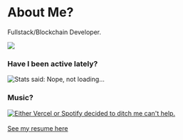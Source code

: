 # About Me?
Fullstack/Blockchain Developer. <br />

<img src="https://komarev.com/ghpvc/?username=AyamDobhal"> <br />

### Have I been active lately?

<img alt="Stats said: Nope, not loading..." src="https://github-stats-widget-git-main-ayamdobhal.vercel.app/api?username=ayamdobhal&show_icons=true&theme=transparent" />

### Music?

<a href="https://last.fm/user/ayamdobhal" target="_blank">
  <img 
    src="https://novatorem-ayamdobhal.vercel.app/api/spotify?background_color=0d1117&border_color=00ecff"
    alt="Either Vercel or Spotify decided to ditch me can't help."
  >
</a>
<br />
<br />
<a href="https://cv.iamdobhal.dev" target="_blank">
  See my resume here
</a>
